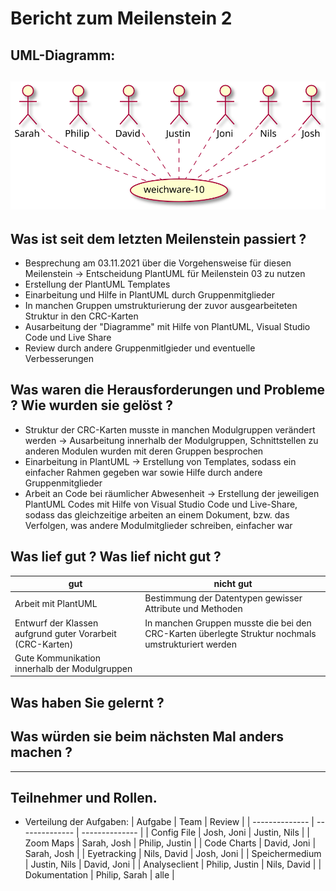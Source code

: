 # Bericht zum Meilenstein 2
## UML-Diagramm:
![UML-Diagramm](gesamt.svg)
---
## Was ist seit dem letzten Meilenstein passiert ?
- Besprechung am 03.11.2021 über die Vorgehensweise für diesen Meilenstein -> Entscheidung PlantUML für Meilenstein 03 zu nutzen
- Erstellung der PlantUML Templates
- Einarbeitung und Hilfe in PlantUML durch Gruppenmitglieder
- In manchen Gruppen umstrukturierung der zuvor ausgearbeiteten Struktur in den CRC-Karten
- Ausarbeitung der "Diagramme" mit Hilfe von PlantUML, Visual Studio Code und Live Share
- Review durch andere Gruppenmitlgieder und eventuelle Verbesserungen

## Was waren die Herausforderungen und Probleme ? Wie wurden sie gelöst ?
- Struktur der CRC-Karten musste in manchen Modulgruppen verändert werden -> Ausarbeitung innerhalb der Modulgruppen, Schnittstellen zu anderen Modulen wurden mit deren Gruppen besprochen
- Einarbeitung in PlantUML -> Erstellung von Templates, sodass ein einfacher Rahmen gegeben war sowie Hilfe durch andere Gruppenmitglieder
- Arbeit an Code bei räumlicher Abwesenheit -> Erstellung der jeweiligen PlantUML Codes mit Hilfe von Visual Studio Code und Live-Share, sodass das gleichzeitige arbeiten an einem Dokument, bzw. das Verfolgen, was andere Modulmitglieder schreiben, einfacher war

## Was lief gut ? Was lief nicht gut ?
| gut | nicht gut |
| --- | --------- |
|Arbeit mit PlantUML     |Bestimmung der Datentypen gewisser Attribute und Methoden           |
|Entwurf der Klassen aufgrund guter Vorarbeit (CRC-Karten)|In manchen Gruppen musste die bei den CRC-Karten überlegte Struktur nochmals umstrukturiert werden|
|Gute Kommunikation innerhalb der Modulgruppen||

## Was haben Sie gelernt ?

## Was würden sie beim nächsten Mal anders machen ?

---
## Teilnehmer und Rollen.

- Verteilung der Aufgaben:
    | Aufgabe        | Team           | Review         |
    | -------------- | -------------- | -------------- |
    | Config File    | Josh, Joni     | Justin, Nils   |
    | Zoom Maps      | Sarah, Josh    | Philip, Justin |
    | Code Charts    | David, Joni    | Sarah, Josh    |
    | Eyetracking    | Nils, David    | Josh, Joni     |
    | Speichermedium | Justin, Nils   | David, Joni    |
    | Analyseclient  | Philip, Justin | Nils, David    |
    | Dokumentation  | Philip, Sarah  | alle           |
